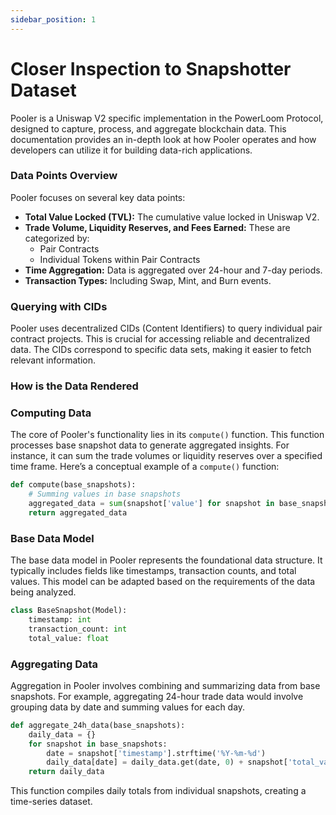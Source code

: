 ```yaml
---
sidebar_position: 1
---
```


#
# Closer Inspection to Snapshotter Dataset


Pooler is a Uniswap V2 specific implementation in the PowerLoom Protocol, designed to capture, process, and aggregate blockchain data. This documentation provides an in-depth look at how Pooler operates and how developers can utilize it for building data-rich applications.

### Data Points Overview

Pooler focuses on several key data points:

- **Total Value Locked (TVL):** The cumulative value locked in Uniswap V2.
- **Trade Volume, Liquidity Reserves, and Fees Earned:** These are categorized by:
  - Pair Contracts
  - Individual Tokens within Pair Contracts
- **Time Aggregation:** Data is aggregated over 24-hour and 7-day periods.
- **Transaction Types:** Including Swap, Mint, and Burn events.

### Querying with CIDs

Pooler uses decentralized CIDs (Content Identifiers) to query individual pair contract projects. This is crucial for accessing reliable and decentralized data. The CIDs correspond to specific data sets, making it easier to fetch relevant information.

### How is the Data Rendered 

### Computing Data

The core of Pooler's functionality lies in its `compute()` function. This function processes base snapshot data to generate aggregated insights. For instance, it can sum the trade volumes or liquidity reserves over a specified time frame. Here’s a conceptual example of a `compute()` function:

```python
def compute(base_snapshots):
    # Summing values in base snapshots
    aggregated_data = sum(snapshot['value'] for snapshot in base_snapshots)
    return aggregated_data
```

### Base Data Model

The base data model in Pooler represents the foundational data structure. It typically includes fields like timestamps, transaction counts, and total values. This model can be adapted based on the requirements of the data being analyzed.

```python
class BaseSnapshot(Model):
    timestamp: int
    transaction_count: int
    total_value: float
```

### Aggregating Data

Aggregation in Pooler involves combining and summarizing data from base snapshots. For example, aggregating 24-hour trade data would involve grouping data by date and summing values for each day.

```python
def aggregate_24h_data(base_snapshots):
    daily_data = {}
    for snapshot in base_snapshots:
        date = snapshot['timestamp'].strftime('%Y-%m-%d')
        daily_data[date] = daily_data.get(date, 0) + snapshot['total_value']
    return daily_data
```

This function compiles daily totals from individual snapshots, creating a time-series dataset.
